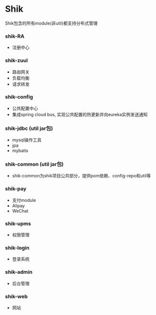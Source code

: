 # Shik

Shik包含的所有module(非util)都支持分布式管理
### shik-RA
- 注册中心

### shik-zuul
- 路由网关
- 负载均衡
- 请求转发

### shik-config
- 公共配置中心
- 集成spring cloud bus, 实现公共配置的热更新并向eureka实例发送通知

### shik-jdbc (util jar包)
- mysql操作工具
- jpa
- mybatis

### shik-common (util jar包)
- shik-common为shik项目公共部分，提供pom依赖、config-repo和util等

### shik-pay
- 支付module
- Alipay
- WeChat

### shik-upms
- 权限管理

### shik-login
- 登录系统

### shik-admin
- 后台管理

### shik-web
- 网站